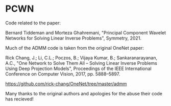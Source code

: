 # PCWN

Code related to the paper:

Bernard Tiddeman and Morteza Ghahremani, "Principal Component Wavelet Networks for Solving Linear Inverse Problems", Symmetry, 2021.

Much of the ADMM code is taken from the original OneNet paper:

Rick Chang, J.; Li, C.L.; Poczos, B.; Vijaya Kumar, B.; Sankaranarayanan, A.C.,
"One Network to Solve Them All – Solving Linear Inverse Problems Using Deep Projection Models",
Proceedings of the IEEE International Conference on Computer Vision, 2017, pp. 5888–5897.

https://github.com/rick-chang/OneNet/tree/master/admm

Many thanks to the original authors and apologies for the abuse their code has recieved!
